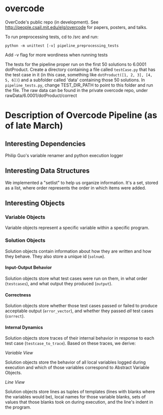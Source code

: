 # overcode
OverCode's public repo (in development). See http://people.csail.mit.edu/elg/overcode for papers, posters, and talks.

To run preprocessing tests, cd to /src and run:
```
python -m unittest [-v] pipeline_preprocessing_tests
```
Add -v flag for more wordiness when running tests

The tests for the pipeline proper run on the first 50 solutions to 6.0001 dotProduct.
Create a directory containing a file called `testCase.py` that has the test case in it
(in this case, something like `dotProduct([1, 2, 3], [4, 5, 6])`) and a subfolder
called 'data' containing those 50 solutions. In `pipeline_tests.py`, change
TEST_DIR_PATH to point to this folder and run the file. The raw data can be found
in the private overcode repo, under rawData/6.0001/dotProduct/correct

# Description of Overcode Pipeline (as of late March)
## Interesting Dependencies
Philip Guo's variable renamer and python execution logger
## Interesting Data Structures
We implemented a "setlist" to help us organize information. It's a set, stored as a list, where order represents the order in which items were added.
## Interesting Objects
### Variable Objects
Variable objects represent a specific variable within a specific program.
### Solution Objects
Solution objects contain information about how they are written and how they behave. They also store a unique id (`solnum`).
#### Input-Output Behavior
Solution objects store what test cases were run on them, in what order (`testcases`), and what output they produced (`output`). 
#### Correctness
Solution objects store whether those test cases passed or failed to produce acceptable output (`error_vector`), and whether they passed *all* test cases (`correct`).
#### Internal Dynamics
Solution objects store traces of their internal behavior in response to each test case (`testcase_to_trace`). Based on these traces, we derive:

*Variable View*

Solution objects store the behavior of all local variables logged during execution and which of those variables correspond to Abstract Variable Objects.

*Line View*

Solution objects store lines as tuples of templates (lines with blanks where the variables would be), local names for those variable blanks, sets of values that those blanks took on during execution, and the line's indent in the program.

